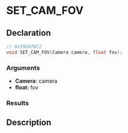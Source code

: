 # SET_CAM_FOV

## Declaration
```cpp
// 0x55D470C2
void SET_CAM_FOV(Camera camera, float fov);
```

### Arguments
- **Camera:** camera
- **float:** fov

### Results

## Description
